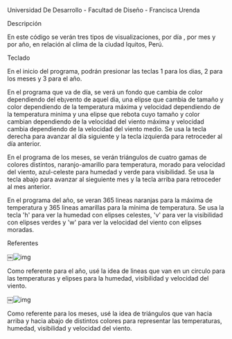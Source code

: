 Universidad De Desarrollo - Facultad de Diseño -
Francisca Urenda





Descripción



En este código se verán tres tipos de visualizaciones, por día , por mes y por
año, en relación al clima de la ciudad Iquitos, Perú.





Teclado



En el inicio del programa, podrán presionar las teclas 1 para los dias, 2 para
los meses y 3 para el año.

En el programa que va de día, se verá un fondo que cambia de color dependiendo
del eb¡vento de aquel dia, una elipse que cambia de tamaño y color dependiendo
de la temperatura máxima y velocidad dependiendo de la temperatura minima y una
elipse que rebota cuyo tamaño y color cambian dependiendo de la velocidad del
viento máxima y velocidad cambia dependiendo de la velocidad del viento medio.
Se usa la tecla derecha para avanzar al día siguiente y la tecla izquierda para
retroceder al día anterior.

En el programa de los meses, se verán triángulos de cuatro gamas de colores
distintos, naranjo-amarillo para temperatura, morado para velocidad del viento,
azul-celeste para humedad y verde para visibilidad. Se usa la tecla abajo para
avanzar al sieguiente mes y la tecla arriba para retroceder al mes anterior.

En el programa del año, se veran 365 lineas naranjas para la máxima de
temperatura y 365 lineas amarillas para la mínima de temperatura. Se usa la
tecla 'h' para ver la humedad con elipses celestes, 'v' para ver la visibilidad
con elipses verdes y 'w' para ver la velocidad del viento con elipses moradas.





Referentes



￼![img](file://localhost/private/var/folders/9n/m61tbw9904q49v076c8p2z9c0000gn/T/TemporaryItems/msoclip/0clip_image002.gif)



Como referente para el año, usé la idea de lineas que van en un circulo para
las temperaturas y elipses para la humedad, visibilidad y velocidad del viento.





￼![img](file://localhost/private/var/folders/9n/m61tbw9904q49v076c8p2z9c0000gn/T/TemporaryItems/msoclip/0clip_image004.gif)



Como referente para los meses, usé la idea de triángulos que van hacia arriba y
hacia abajo de distintos colores para representar las temperaturas, humedad,
visibilidad y velocidad del viento.